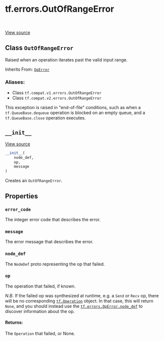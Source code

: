 <div itemscope itemtype="http://developers.google.com/ReferenceObject">
<meta itemprop="name" content="tf.errors.OutOfRangeError" />
<meta itemprop="path" content="Stable" />
<meta itemprop="property" content="error_code"/>
<meta itemprop="property" content="message"/>
<meta itemprop="property" content="node_def"/>
<meta itemprop="property" content="op"/>
<meta itemprop="property" content="__init__"/>
</div>

# tf.errors.OutOfRangeError

<!-- Insert buttons -->

<table class="tfo-notebook-buttons tfo-api" align="left">
</table>

<a target="_blank" href="/code/stable/tensorflow/python/framework/errors_impl.py">View source</a>



## Class `OutOfRangeError`

<!-- Start diff -->
Raised when an operation iterates past the valid input range.

Inherits From: [`OpError`](../../tf/errors/OpError.md)

### Aliases:

* Class `tf.compat.v1.errors.OutOfRangeError`
* Class `tf.compat.v2.errors.OutOfRangeError`


<!-- Placeholder for "Used in" -->

This exception is raised in "end-of-file" conditions, such as when a
`tf.QueueBase.dequeue`
operation is blocked on an empty queue, and a
`tf.QueueBase.close`
operation executes.


<h2 id="__init__"><code>__init__</code></h2>

<a target="_blank" href="/code/stable/tensorflow/python/framework/errors_impl.py">View source</a>

``` python
__init__(
    node_def,
    op,
    message
)
```

Creates an `OutOfRangeError`.




## Properties

<h3 id="error_code"><code>error_code</code></h3>

The integer error code that describes the error.


<h3 id="message"><code>message</code></h3>

The error message that describes the error.


<h3 id="node_def"><code>node_def</code></h3>

The `NodeDef` proto representing the op that failed.


<h3 id="op"><code>op</code></h3>

The operation that failed, if known.

*N.B.* If the failed op was synthesized at runtime, e.g. a `Send`
or `Recv` op, there will be no corresponding
<a href="../../tf/Operation.md"><code>tf.Operation</code></a>
object.  In that case, this will return `None`, and you should
instead use the <a href="../../tf/errors/OpError.md#node_def"><code>tf.errors.OpError.node_def</code></a> to
discover information about the op.

#### Returns:

The `Operation` that failed, or None.





